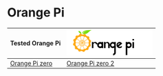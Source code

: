 # Orange Pi


| Tested Orange Pi| ![pi](image/Orangepi.png) |
|-|-|
| [Orange Pi zero](info/Orange-Pi-z/README.md) | [Orange Pi zero 2](info/Orange-Pi-z2/README.md) |
